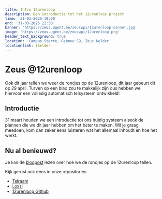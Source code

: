 ```yaml
---
title: Intro 12urenloop
description: Een introductie tot het 12urenloop project
time: '31-03-2025 19:00' 
end: '31-03-2025 22:30'
banner: 'https://zeus.ugent.be/zeuswpi/12urenloop-banner.jpg'
image: 'https://zeus.ugent.be/zeuswpi/12urenloop.png'
header_text_background: true 
location: 'Campus Sterre, Gebouw S9, Zeus Kelder' 
locationlink: $kelder
---
```


# Zeus @12urenloop 

Ook dit jaar tellen we weer de rondjes op de 12urenloop, dit jaar gebeurt dit op 29 april. 
Turven op een blad zou te makkelijk zijn dus hebben we hiervoor een volledig automatisch telsysteem ontwikkeld!

## Introductie 

31 maart houden we een introductie tot ons huidig systeem alsook de plannen die we dit jaar hebben om het beter te maken. Wil je graag meedoen, kom dan zeker eens luisteren wat het allemaal inhoudt en hoe het werkt.

## Nu al benieuwd?

Je kan de [blogpost](https://zeus.ugent.be/blog/22-23/12urenloop/) lezen over hoe we de rondjes op de 12urenloop tellen.

Kijk gerust ook eens in onze repositories:

- [Telraam](https://github.com/12urenloop/Telraam)
- [Loxsi](https://github.com/12urenloop/Loxsi)
- [12urenloop Github](https://github.com/12urenloop)

